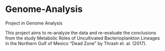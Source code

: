 # Genome-Analysis
Project in Genome Analysis

This project aims to re-analyze the data and re-evaluate the conclusions from the study Metabolic Roles of Uncultivated 
Bacterioplankton Lineages in the Northern Gulf of Mexico “Dead Zone” by Thrash et. al. (2017).
